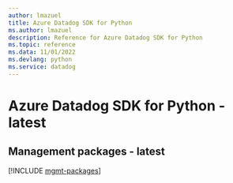 ```yaml
---
author: lmazuel
title: Azure Datadog SDK for Python
ms.author: lmazuel
description: Reference for Azure Datadog SDK for Python
ms.topic: reference
ms.data: 11/01/2022
ms.devlang: python
ms.service: datadog
---
```

# Azure Datadog SDK for Python - latest

## Management packages - latest
[!INCLUDE [mgmt-packages](datadog-mgmt-index.md)]